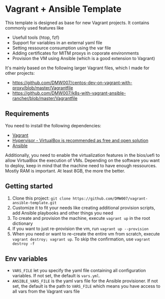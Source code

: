 # Vagrant + Ansible Template
This template is designed as base for new Vagrant projects. It contains commonly used features like

- Usefull tools (htop, fzf)
- Support for variables in an external yaml file
- Setting ressource consumption using the var file
- Adding certificates for MITM proxys in coporate environments
- Provision the VM using Ansible (which is a good extension to Vagrant)

It's mainly based on the following larger Vagrant files, which I made for other projects:
- https://github.com/DMW007/centos-dev-on-vagrant-with-proxy/blob/master/Vagrantfile
- https://github.com/DMW007/k8s-with-vagrant-ansible-rancher/blob/master/Vagrantfile

## Requirements
You need to install the following dependencies:
- [Vagrant](https://www.vagrantup.com/downloads.html)
- [Hypervisor - VirtualBox is recommended as free and open solution](https://www.virtualbox.org/)
- [Ansible](https://docs.ansible.com/ansible/latest/installation_guide/intro_installation.html)

Additionally, you need to enable the virtualization features in the bios/uefi to allow VirtualBox the execution of VMs. Depending on the software you want to deploy, keep in mind that the machine need to have enough ressources. Mostly RAM is important. At least 8GB, the more the better.

## Getting started
1. Clone this project: `git clone https://github.com/DMW007/vagrant-ansible-template.git`
2. Customize it to fit your needs like creating additional provision scripts, add Ansible playbooks and other things you need
3. To create and provision the machine, execute `vagrant up` in the root dictionary
4. If you want to just re-provision the vm, run `vagrant up --provision`
5. When you need or want to re-create the entire vm from scratch, execute `vagrant destroy; vagrant up`. To skip the confirmation, use `vagrant destroy -f`

## Env variables
- `VARS_FILE` let you specify the yaml file containing all configuration variables. If not set, the default is `vars.yml`.
- `ANSIBLE_VARS_FILE` is the yaml vars file for the Ansible provisioner. If not set, the default is the path to `VARS_FILE` which means you have access to all vars from the Vagrant vars file
